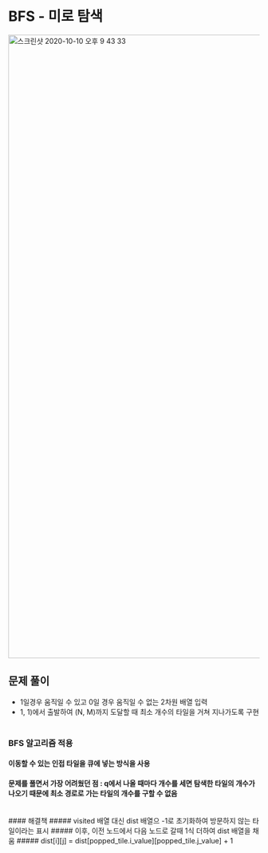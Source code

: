 # BFS - 미로 탐색
<img width="1249" alt="스크린샷 2020-10-10 오후 9 43 33" src="https://user-images.githubusercontent.com/42570260/95672627-6bd91980-0bdd-11eb-991c-eb5a417b73f3.png">

## 문제 풀이
- 1일경우 움직일 수 있고 0일 경우 움직일 수 없는 2차원 배열 입력
- 1, 1)에서 출발하여 (N, M)까지 도달할 때 최소 개수의 타일을 거쳐 지나가도록 구현
</br></br>
### BFS 알고리즘 적용
#### 이동할 수 있는 인접 타일을 큐에 넣는 방식을 사용
#### 문제를 풀면서 가장 어려웠던 점 : q에서 나올 때마다 개수를 세면 탐색한 타일의 개수가 나오기 때문에 최소 경로로 가는 타일의 개수를 구할 수 없음
</br>
#### 해결책
##### visited 배열 대신 dist 배열으 -1로 초기화하여 방문하지 않는 타일이라는 표시
##### 이후, 이전 노드에서 다음 노드로 갈때 1식 더하여 dist 배열을 채움
##### dist[i][j] = dist[popped_tile.i_value][popped_tile.j_value] + 1
